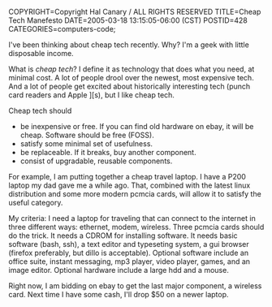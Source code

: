 COPYRIGHT=Copyright Hal Canary / ALL RIGHTS RESERVED
TITLE=Cheap Tech Manefesto
DATE=2005-03-18 13:15:05-06:00 (CST)
POSTID=428
CATEGORIES=computers-code;

I've been thinking about cheap tech recently. Why? I'm a geek with little disposable income.

What is _cheap tech_? I define it as technology that does what you need, at minimal cost. A lot of people drool over the newest, most expensive tech. And a lot of people get excited about historically interesting tech (punch card readers and Apple \]\[s), but I like cheap tech.

Cheap tech should

*   be inexpensive or free. If you can find old hardware on ebay, it will be cheap. Software should be free (FOSS).
*   satisfy some minimal set of usefulness.
*   be replaceable. If it breaks, buy another component.
*   consist of upgradable, reusable components.

For example, I am putting together a cheap travel laptop. I have a P200 laptop my dad gave me a while ago. That, combined with the latest linux distribution and some more modern pcmcia cards, will allow it to satisfy the useful category.

My criteria: I need a laptop for traveling that can connect to the internet in three different ways: ethernet, modem, wireless. Three pcmcia cards should do the trick. It needs a CDROM for installing software. It needs basic software (bash, ssh), a text editor and typeseting system, a gui browser (firefox preferably, but dillo is acceptable). Optional software include an office suite, instant messaging, mp3 player, video player, games, and an image editor. Optional hardware include a large hdd and a mouse.

Right now, I am bidding on ebay to get the last major component, a wireless card. Next time I have some cash, I'll drop $50 on a newer laptop.
